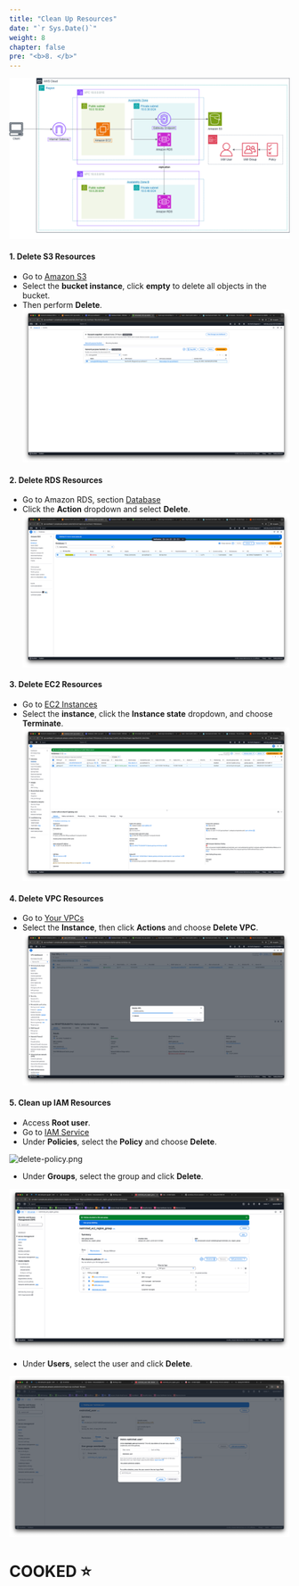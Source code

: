```yaml
---
title: "Clean Up Resources"
date: "`r Sys.Date()`"
weight: 8
chapter: false
pre: "<b>8. </b>"
---
```


![Workshop Architecture](/images/workshop_architecture.png)

#### 1. Delete S3 Resources
- Go to [Amazon S3](https://ap-southeast-1.console.aws.amazon.com/s3/buckets?region=ap-southeast-1&bucketType=general)
- Select the **bucket instance**, click **empty** to delete all objects in the bucket.
- Then perform **Delete**.
![delete-s3.png](/images/8-clean-up/delete-s3.png)

#### 2. Delete RDS Resources
- Go to Amazon RDS, section [Database](https://ap-southeast-1.console.aws.amazon.com/rds/home?region=ap-southeast-1#databases:)
- Click the **Action** dropdown and select **Delete**.
![delete-rds.png](/images/8-clean-up/delete-rds.png)

#### 3. Delete EC2 Resources
- Go to [EC2 Instances](https://ap-southeast-1.console.aws.amazon.com/ec2/home?region=ap-southeast-1#Instances:)
- Select the **instance**, click the **Instance state** dropdown, and choose **Terminate**.
![delete-ec2.png](/images/8-clean-up/delete-ec2.png)

#### 4. Delete VPC Resources
- Go to [Your VPCs](https://ap-southeast-1.console.aws.amazon.com/vpcconsole/home?region=ap-southeast-1#vpcs:)
- Select the **Instance**, then click **Actions** and choose **Delete VPC**.
![delete-vpc.png](/images/8-clean-up/delete-vpc.png)

#### 5. Clean up IAM Resources
- Access **Root user**.
- Go to [IAM Service](https://us-east-1.console.aws.amazon.com/iam/home?region=ap-southeast-1#/home)
- Under **Policies**, select the **Policy** and choose **Delete**.

![delete-policy.png](/images/8-clean-up/delete-policy.png)

- Under **Groups**, select the group and click **Delete**.

![delete-groups.png](/images/8-clean-up/delete-groups.png)

- Under **Users**, select the user and click **Delete**.

![delete-users.png](/images/8-clean-up/delete-users.png)

# COOKED ⭐